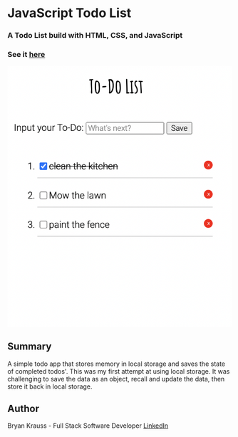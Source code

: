 # JavaScript Todo List

### A Todo List build with HTML, CSS, and JavaScript 

### See it [here](https://bryangk.github.io/todo_app/)

![](todo.png)

## Summary

A simple todo app that stores memory in local storage and saves the state of completed todos'. This was my first attempt at using local storage. It was challenging to save the data as an object, recall and update the data, then store it back in local storage.

## Author

Bryan Krauss - Full Stack Software Developer [LinkedIn](https://www.linkedin.com/in/bryan-krauss-556b3a200/)